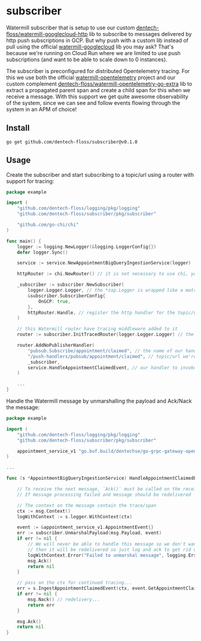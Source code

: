 # subscriber

Watermill subscriber that is setup to use our custom [dentech-floss/watermill-googlecloud-http](https://github.com/dentech-floss/watermill-googlecloud-http) lib to subscribe to messages delivered by http push subscriptions in GCP. But why push with a custom lib instead of pull using the official [watermill-googlecloud](https://github.com/ThreeDotsLabs/watermill-googlecloud) lib you may ask? That's because we're running on Cloud Run where we are limited to use push subscriptions (and want to be able to scale down to 0 instances).

The subscriber is preconfigured for distributed Opentelemetry tracing. For this we use both the official [watermill-opentelemetry](https://github.com/voi-oss/watermill-opentelemetry) project and our custom complement [dentech-floss/watermill-opentelemetry-go-extra](https://github.com/dentech-floss/watermill-opentelemetry-go-extra) lib to extract a propagated parent span and create a child span for this when we receive a message. With this support we get quite awesome observability of the system, since we can see and follow events flowing through the system in an APM of choice!

## Install

```
go get github.com/dentech-floss/subscriber@v0.1.0
```

## Usage

Create the subscriber and start subscribing to a topic/url using a router with support for tracing:

```go
package example

import (
    "github.com/dentech-floss/logging/pkg/logging"
    "github.com/dentech-floss/subscriber/pkg/subscriber"

    "github.com/go-chi/chi"
)

func main() {
    logger := logging.NewLogger(&logging.LoggerConfig{})
    defer logger.Sync()

    service := service.NewAppointmentBigQueryIngestionService(logger)

    httpRouter := chi.NewRouter() // it is not necessary to use chi, you can use your mux of choice

    _subscriber := subscriber.NewSubscriber(
        logger.Logger.Logger, // the *zap.Logger is wrapped like a matryoshka doll :)
        &subscriber.SubscriberConfig{
            OnGCP: true,
        },
        httpRouter.Handle, // register the http handler for the topic/url on chi
    )

    // this Watermill router have tracing middleware added to it
    router := subscriber.InitTracedRouter(logger.Logger.Logger) // the *zap.Logger is wrapped like a matryoshka doll :)

    router.AddNoPublisherHandler(
        "pubsub.Subscribe/appointment/claimed", // the name of our handler
        "/push-handlers/pubsub/appointment/claimed", // topic/url we're getting messages pushed to us on
        _subscriber,
        service.HandleAppointmentClaimedEvent, // our handler to invoke
    )

    ...
}
```

Handle the Watermill message by unmarshalling the payload and Ack/Nack the message:

```go
package example

import (
    "github.com/dentech-floss/logging/pkg/logging"
    "github.com/dentech-floss/subscriber/pkg/subscriber"

    appointment_service_v1 "go.buf.build/dentechse/go-grpc-gateway-openapiv2/dentechse/service-definitions/api/appointment/v1"
)

...

func (s *AppointmentBigQueryIngestionService) HandleAppointmentClaimedEvent(msg *message.Message) error {

    // To receive the next message, `Ack()` must be called on the received message.
    // If message processing failed and message should be redelivered `Nack()` should be called.

    // The context on the message contain the trace/span
    ctx := msg.Context()
    logWithContext := s.logger.WithContext(ctx)

    event := &appointment_service_v1.AppointmentEvent{}
    err := subscriber.UnmarshalPayload(msg.Payload, event)
    if err != nil {
        // We will never be able to handle this message so we don't want to nack it because
        // then it will be redelivered so just log and ack to get rid of it instead.
        logWithContext.Error("Failed to unmarshal message", logging.ErrorField(err))
        msg.Ack()
        return nil
    }

    // pass on the ctx for continued tracing...
    err = s.IngestAppointmentClaimedEvent(ctx, event.GetAppointmentClaimed())
    if err != nil {
        msg.Nack() // redelivery...
        return err
    }

    msg.Ack()
    return nil
}
```